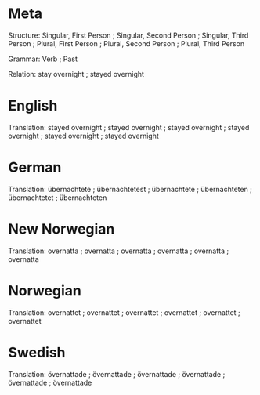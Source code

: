 Meta
====

Structure: Singular, First Person ; Singular, Second Person ; Singular, Third Person ;
           Plural, First Person   ; Plural, Second Person   ; Plural, Third Person

Grammar:   Verb ; Past

Relation:  stay overnight ; stayed overnight



English
=======

Translation: stayed overnight ; stayed overnight ; stayed overnight ;
             stayed overnight ; stayed overnight ; stayed overnight



German
======

Translation: übernachtete  ; übernachtetest ; übernachtete ;
             übernachteten ; übernachtetet  ; übernachteten



New Norwegian
=============

Translation: overnatta ; overnatta ; overnatta ;
             overnatta ; overnatta ; overnatta



Norwegian
=========

Translation: overnattet ; overnattet ; overnattet ;
             overnattet ; overnattet ; overnattet



Swedish
=======

Translation: övernattade ; övernattade ; övernattade ;
             övernattade ; övernattade ; övernattade
